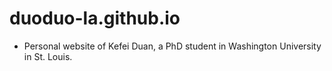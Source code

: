 # duoduo-la.github.io

- Personal website of Kefei Duan, a PhD student in Washington University in St. Louis.
